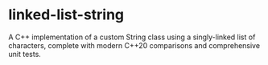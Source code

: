 # linked-list-string
A C++ implementation of a custom String class using a singly-linked list of characters, complete with modern C++20 comparisons and comprehensive unit tests.

